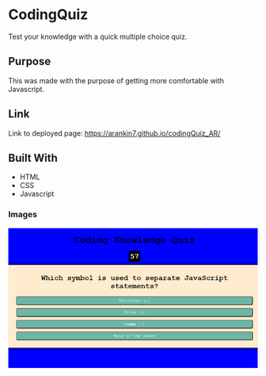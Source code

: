 # CodingQuiz
Test your knowledge with a quick multiple choice quiz. 

## Purpose
This was made with the purpose of getting more comfortable with Javascript.

## Link
Link to deployed page: https://arankin7.github.io/codingQuiz_AR/

## Built With
* HTML
* CSS
* Javascript

### Images 
![](/assets/images/scrnshot1.png)
